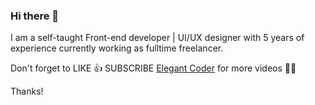 ### Hi there 👋

 I am a self-taught Front-end developer | UI/UX designer with 5 years of experience currently working as fulltime freelancer.

Don't forget to LIKE 👍 SUBSCRIBE
[Elegant Coder](https://www.youtube.com/channel/UCD82KIkpQ5dtQYFzxLejzGg) for more videos 🌱🌱


 Thanks!
<!--
**Ali-Mohd1/Ali-Mohd1** is a ✨ _special_ ✨ repository because its `README.md` (this file) appears on your GitHub profile.

Here are some ideas to get you started:

- 🔭 I’m currently working on ...
- 🌱 I’m currently learning ...
- 👯 I’m looking to collaborate on ...
- 🤔 I’m looking for help with ...
- 💬 Ask me about ...
- 📫 How to reach me: ...
- 😄 Pronouns: ...
- ⚡ Fun fact: ...
-->
